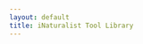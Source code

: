 ```yaml
---
layout: default
title: iNaturalist Tool Library
---
```


<div id="tool-container"></div>

<script>
  const tools = [
    {
      name: "New Taxa Tool",
      file: "Tools/new-taxa-user.html",
      category: "Users specific tool",
      description: "A tool that helps a user to quickly identify if they observed species for the first time within a given time period."
    },
    {
      name: "ZPIN Tool",
      file: "Tools/ZPIN-user.html",
      category: "Users specific tool",
      description: "Tool that helps a user identify how many observations they have already contributed from ZPIN protected area in Luxembourg and which ones were not yet visited."
    },
    {
      name: "User TOD slider",
      file: "Tools/daily-user-map-timeline.html",
      category: "Users specific tool",
      description: "Check for issues in location via time."
    },
    {
      name: "Top users in Luxembourg",
      file: "Tools/top-users-lux.html",
      category: "Users specific tool",
      description: "Gives a simple list of the top users in Luxembourg."
    },
    {
      name: "Compare users species lists",
      file: "Tools/compare_species_user.html",
      category: "Users specific tool",
      description: "Tool to quickly compare the species lists of two users."
    },
    {
      name: "Yearly species observation histogram",
      file: "Tools/species-yearly-histogram.html",
      category: "Luxembourg specific tool",
      description: "Lookup a species name to generate yearly histograms of number of observations."
    },
    {
      name: "Yearly observation histogram Luxembourg",
      file: "Tools/inat-Lux-yearly-evolution.html",
      category: "Luxembourg specific tool",
      description: "Check the currently yearly evolution of observations share from Luxembourg on iNaturalist."
    },
    {
      name: "CNC 2025 user overview",
      file: "Tools/CNC2025-users.html",
      category: "CNC specific tool",
      description: "Get an overview of the CNC 2025 user activity."
    },
    {
      name: "CNC quick data overview",
      file: "Tools/CNC-data-overview.html",
      category: "CNC specific tool",
      description: "Get a quick overview of the CNC data."
    },
    {
      name: "Places",
      file: "Tools/places.html",
      category: "Other",
      description: "Testing tool."
    }
  ];

  const specialLinks = [
    {
      name: "Useful links",
      file: "pages/links.html",
      description: "Collection of useful links."
    }
  ];

  // Group tools by category
  const grouped = tools.reduce((acc, tool) => {
    if (!acc[tool.category]) acc[tool.category] = [];
    acc[tool.category].push(tool);
    return acc;
  }, {});

  const container = document.getElementById("tool-container");
  for (const category in grouped) {
    const section = document.createElement("div");
    section.className = "tool-category";
    const heading = document.createElement("h2");
    heading.textContent = category;
    section.appendChild(heading);
    grouped[category].forEach(tool => {
      const toolDiv = document.createElement("div");
      toolDiv.className = "tool";
      const link = document.createElement("a");
      link.href = tool.file;
      link.textContent = tool.name;
      const desc = document.createElement("div");
      desc.className = "description";
      desc.textContent = tool.description;
      toolDiv.appendChild(link);
      toolDiv.appendChild(desc);
      section.appendChild(toolDiv);
    });
    container.appendChild(section);
  }

  // Add separate section for useful links
  const linksSection = document.createElement("div");
  linksSection.className = "tool-category special-links";
  const linksHeading = document.createElement("h2");
  linksHeading.textContent = "Useful Resources";
  linksSection.appendChild(linksHeading);
  specialLinks.forEach(linkObj => {
    const linkDiv = document.createElement("div");
    linkDiv.className = "tool special";
    const link = document.createElement("a");
    link.href = linkObj.file;
    link.textContent = linkObj.name;
    const desc = document.createElement("div");
    desc.className = "description";
    desc.textContent = linkObj.description;
    linkDiv.appendChild(link);
    linkDiv.appendChild(desc);
    linksSection.appendChild(linkDiv);
  });
  container.appendChild(linksSection);
</script>

<style>
  .special-links {
    background-color: #f5f5e5;
    border-left: 5px solid #d4af37;
    padding: 1em;
    margin-top: 2em;
  }
  .tool.special a {
    color: #8a4b08;
    font-weight: bold;
  }
  .tool-category {
    margin-bottom: 2em;
  }
  .tool {
    margin-bottom: 1em;
  }
  .tool a {
    display: block;
    font-size: 1.2em;
    color: #0066cc;
    text-decoration: none;
  }
  .description {
    font-size: 0.9em;
    color: #333;
  }
</style>
